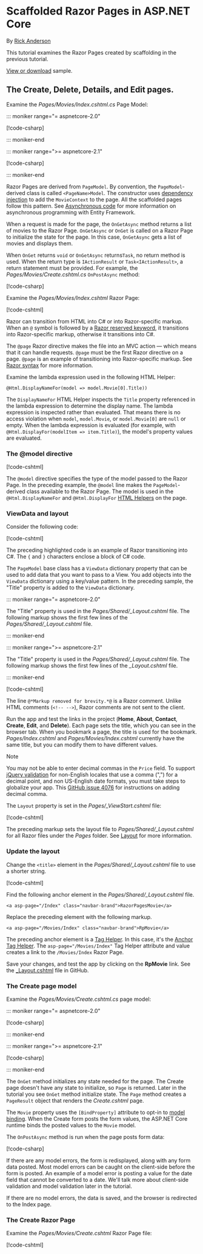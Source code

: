 # Scaffolded Razor Pages in ASP.NET Core

By [Rick Anderson](https://twitter.com/RickAndMSFT)

This tutorial examines the Razor Pages created by scaffolding in the previous tutorial.

[View or download](https://github.com/aspnet/AspNetCore.Docs/tree/master/aspnetcore/tutorials/razor-pages/razor-pages-start/sample/RazorPagesMovie21) sample.

## The Create, Delete, Details, and Edit pages.

Examine the *Pages/Movies/Index.cshtml.cs* Page Model:

::: moniker range="= aspnetcore-2.0"

[!code-csharp[](~/tutorials/razor-pages/razor-pages-start/snapshot_sample/RazorPagesMovie/Pages/Movies/Index.cshtml.cs)]

::: moniker-end

::: moniker range=">= aspnetcore-2.1"

[!code-csharp[](~/tutorials/razor-pages/razor-pages-start/snapshot_sample/RazorPagesMovie/Pages/Movies/Index21.cshtml.cs)]

::: moniker-end

Razor Pages are derived from `PageModel`. By convention, the `PageModel`-derived class is called `<PageName>Model`. The constructor uses [dependency injection](xref:fundamentals/dependency-injection) to add the `MovieContext` to the page. All the scaffolded pages follow this pattern. See [Asynchronous code](xref:data/ef-rp/intro#asynchronous-code) for more information on asynchronous programming with Entity Framework.

When a request is made for the page, the `OnGetAsync` method returns a list of movies to the Razor Page. `OnGetAsync` or `OnGet` is called on a Razor Page to initialize the state for the page. In this case, `OnGetAsync` gets a list of movies and displays them.

When `OnGet` returns `void` or `OnGetAsync` returns`Task`, no return method is used. When the return type is `IActionResult` or `Task<IActionResult>`, a return statement must be provided. For example, the *Pages/Movies/Create.cshtml.cs* `OnPostAsync` method:

[!code-csharp[](~/tutorials/razor-pages/razor-pages-start/sample/RazorPagesMovie21/Pages/Movies/Create.cshtml.cs?name=snippet)]

<a name="index"></a>
Examine the *Pages/Movies/Index.cshtml* Razor Page:

[!code-cshtml[](~/tutorials/razor-pages/razor-pages-start/snapshot_sample/RazorPagesMovie/Pages/Movies/Index.cshtml)]

Razor can transition from HTML into C# or into Razor-specific markup. When an `@` symbol is followed by a [Razor reserved keyword](xref:mvc/views/razor#razor-reserved-keywords), it transitions into Razor-specific markup, otherwise it transitions into C#.

The `@page` Razor directive makes the file into an MVC action &mdash; which means that it can handle requests. `@page` must be the first Razor directive on a page. `@page` is an example of transitioning into Razor-specific markup. See [Razor syntax](xref:mvc/views/razor#razor-syntax) for more information.

Examine the lambda expression used in the following HTML Helper:

```cshtml
@Html.DisplayNameFor(model => model.Movie[0].Title))
```

The `DisplayNameFor` HTML Helper inspects the `Title` property referenced in the lambda expression to determine the display name. The lambda expression is inspected rather than evaluated. That means there is no access violation when `model`, `model.Movie`, or `model.Movie[0]` are `null` or empty. When the lambda expression is evaluated (for example, with `@Html.DisplayFor(modelItem => item.Title)`), the model's property values are evaluated.

<a name="md"></a>

### The @model directive

[!code-cshtml[](~/tutorials/razor-pages/razor-pages-start/snapshot_sample/RazorPagesMovie/Pages/Movies/Index.cshtml?range=1-2&highlight=2)]

The `@model` directive specifies the type of the model passed to the Razor Page. In the preceding example, the `@model` line makes the `PageModel`-derived class available to the Razor Page. The model is used in the `@Html.DisplayNameFor` and `@Html.DisplayFor` [HTML Helpers](/aspnet/mvc/overview/older-versions-1/views/creating-custom-html-helpers-cs#understanding-html-helpers) on the page.

<!-- why don't xref links work?
[HTML Helpers 2](xref:aspnet/mvc/overview/older-versions-1/views/creating-custom-html-helpers-cs)
-->

<a name="vd"></a>

### ViewData and layout

Consider the following code:

[!code-cshtml[](~/tutorials/razor-pages/razor-pages-start/snapshot_sample/RazorPagesMovie/Pages/Movies/Index.cshtml?range=1-6&highlight=4-999)]

The preceding highlighted code is an example of Razor transitioning into C#. The `{` and `}` characters enclose a block of C# code.

The `PageModel` base class has a `ViewData` dictionary property that can be used to add data that you want to pass to a View. You add objects into the `ViewData` dictionary using a key/value pattern. In the preceding sample, the "Title" property is added to the `ViewData` dictionary.

::: moniker range="= aspnetcore-2.0"

The "Title" property is used in the *Pages/Shared/_Layout.cshtml* file. The following markup shows the first few lines of the *Pages/Shared/_Layout.cshtml* file.

::: moniker-end

::: moniker range=">= aspnetcore-2.1"

The "Title" property is used in the *Pages/Shared/_Layout.cshtml* file. The following markup shows the first few lines of the *_Layout.cshtml* file.

::: moniker-end

[!code-cshtml[](~/tutorials/razor-pages/razor-pages-start/snapshot_sample/RazorPagesMovie/Pages/NU/_Layout1.cshtml?highlight=6-999)]

The line `@*Markup removed for brevity.*@` is a Razor comment. Unlike HTML comments (`<!-- -->`), Razor comments are not sent to the client.

Run the app and test the links in the project (**Home**, **About**, **Contact**, **Create**, **Edit**, and **Delete**). Each page sets the title, which you can see in the browser tab. When you bookmark a page, the title is used for the bookmark. *Pages/Index.cshtml* and *Pages/Movies/Index.cshtml* currently have the same title, but you can modify them to have different values.

> [!NOTE]
> You may not be able to enter decimal commas in the `Price` field. To support [jQuery validation](https://jqueryvalidation.org/) for non-English locales that use a comma (",") for a decimal point, and non US-English date formats, you must take steps to globalize your app. This [GitHub issue 4076](https://github.com/aspnet/AspNetCore.Docs/issues/4076#issuecomment-326590420) for instructions on adding decimal comma.

The `Layout` property is set in the *Pages/_ViewStart.cshtml* file:

[!code-cshtml[](~/tutorials/razor-pages/razor-pages-start/sample/RazorPagesMovie/Pages/_ViewStart.cshtml)]

The preceding markup sets the layout file to *Pages/Shared/_Layout.cshtml* for all Razor files under the *Pages* folder. See [Layout](xref:razor-pages/index#layout) for more information.

### Update the layout

Change the `<title>` element in the *Pages/Shared/_Layout.cshtml* file to use a shorter string.

[!code-cshtml[](~/tutorials/razor-pages/razor-pages-start/sample/RazorPagesMovie/Pages/_Layout.cshtml?range=1-6&highlight=6)]

Find the following anchor element in the *Pages/Shared/_Layout.cshtml* file.

```cshtml
<a asp-page="/Index" class="navbar-brand">RazorPagesMovie</a>
```

Replace the preceding element with the following markup.

```cshtml
<a asp-page="/Movies/Index" class="navbar-brand">RpMovie</a>
```

The preceding anchor element is a [Tag Helper](xref:mvc/views/tag-helpers/intro). In this case, it's the [Anchor Tag Helper](xref:mvc/views/tag-helpers/builtin-th/anchor-tag-helper). The `asp-page="/Movies/Index"` Tag Helper attribute and value creates a link to the `/Movies/Index` Razor Page.

Save your changes, and test the app by clicking on the **RpMovie** link. See the [_Layout.cshtml](https://github.com/aspnet/AspNetCore.Docs/blob/master/aspnetcore/tutorials/razor-pages/razor-pages-start/sample/RazorPagesMovie/Pages/Shared/_Layout.cshtml) file in GitHub.

### The Create page model

Examine the *Pages/Movies/Create.cshtml.cs* page model:

::: moniker range="= aspnetcore-2.0"

[!code-csharp[](~/tutorials/razor-pages/razor-pages-start/snapshot_sample/RazorPagesMovie/Pages/Movies/Create.cshtml.cs?name=snippetALL)]

::: moniker-end

::: moniker range=">= aspnetcore-2.1"

[!code-csharp[](~/tutorials/razor-pages/razor-pages-start/snapshot_sample/RazorPagesMovie/Pages/Movies/Create21.cshtml.cs?name=snippetALL)]

::: moniker-end

The `OnGet` method initializes any state needed for the page. The Create page doesn't have any state to initialize, so `Page` is returned. Later in the tutorial you see `OnGet` method initialize state. The `Page` method creates a `PageResult` object that renders the *Create.cshtml* page.

The `Movie` property uses the `[BindProperty]` attribute to opt-in to [model binding](xref:mvc/models/model-binding). When the Create form posts the form values, the ASP.NET Core runtime binds the posted values to the `Movie` model.

The `OnPostAsync` method is run when the page posts form data:

[!code-csharp[](~/tutorials/razor-pages/razor-pages-start/snapshot_sample/RazorPagesMovie/Pages/Movies/Create.cshtml.cs?name=snippetPost)]

If there are any model errors, the form is redisplayed, along with any form data posted. Most model errors can be caught on the client-side before the form is posted. An example of a model error is posting a value for the date field that cannot be converted to a date. We'll talk more about client-side validation and model validation later in the tutorial.

If there are no model errors, the data is saved, and the browser is redirected to the Index page.

### The Create Razor Page

Examine the *Pages/Movies/Create.cshtml* Razor Page file:

[!code-cshtml[](~/tutorials/razor-pages/razor-pages-start/snapshot_sample/RazorPagesMovie/Pages/Movies/Create.cshtml)]

<!--
Visual Studio displays the `<form method="post">` tag in a distinctive font used for Tag Helpers. The `<form method="post">` element is a [Form Tag Helper](xref:mvc/views/working-with-forms#the-form-tag-helper). The Form Tag Helper automatically includes an [antiforgery token](xref:security/anti-request-forgery).

![VS17 view of Create.cshtml page](page/_static/th.png)
-->
